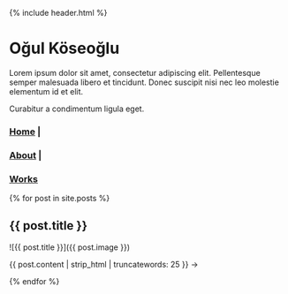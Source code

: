 {% include header.html %}

# Oğul Köseoğlu

Lorem ipsum dolor sit amet, consectetur adipiscing elit. Pellentesque semper malesuada libero et tincidunt. Donec suscipit nisi nec leo molestie elementum id et elit.

Curabitur a condimentum ligula eget.

### [Home](https://okoseoglu.github.io) |
### [About](https://okoseoglu.github.io/about) |
### [Works](https://okoseoglu.github.io/works)

{% for post in site.posts %}
## {{ post.title }}
![{{ post.title }}]({{ post.image }})
<p>{{ post.content | strip_html | truncatewords: 25 }} →</p>
{% endfor %}

